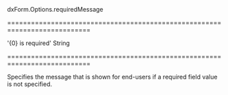 <!--id-->dxForm.Options.requiredMessage<!--/id-->
===========================================================================
<!--default-->'{0} is required'<!--/default-->
<!--type-->String<!--/type-->
===========================================================================

<!--shortDescription-->
Specifies the message that is shown for end-users if a required field value is not specified.
<!--/shortDescription-->

<!--fullDescription-->

<!--/fullDescription-->